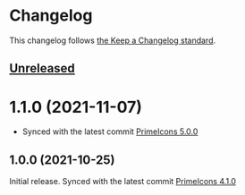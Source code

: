 # Changelog

This changelog follows [the Keep a Changelog standard](https://keepachangelog.com).

## [Unreleased](https://github.com/codeat3/blade-prime-icons/compare/1.0.0...main)

# 1.1.0 (2021-11-07)
- Synced with the latest commit [PrimeIcons 5.0.0](https://github.com/primefaces/primeicons/releases/tag/5.0.0)

## 1.0.0 (2021-10-25)
Initial release.
Synced with the latest commit [PrimeIcons 4.1.0](https://github.com/primefaces/primeicons/releases/tag/4.1.0)
